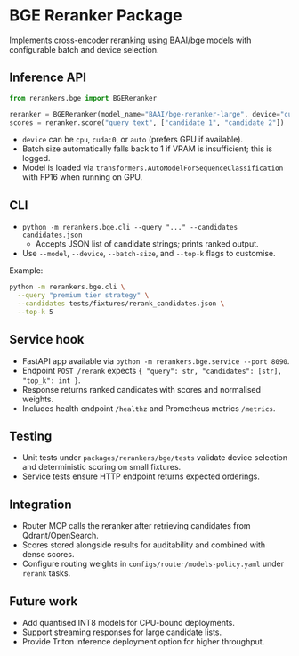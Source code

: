 # BGE Reranker Package

Implements cross-encoder reranking using BAAI/bge models with configurable batch
and device selection.

## Inference API

```python
from rerankers.bge import BGEReranker

reranker = BGEReranker(model_name="BAAI/bge-reranker-large", device="cuda:0", batch_size=16)
scores = reranker.score("query text", ["candidate 1", "candidate 2"])
```

- `device` can be `cpu`, `cuda:0`, or `auto` (prefers GPU if available).
- Batch size automatically falls back to 1 if VRAM is insufficient; this is logged.
- Model is loaded via `transformers.AutoModelForSequenceClassification` with FP16
  when running on GPU.

## CLI

- `python -m rerankers.bge.cli --query "..." --candidates candidates.json`
  - Accepts JSON list of candidate strings; prints ranked output.
- Use `--model`, `--device`, `--batch-size`, and `--top-k` flags to customise.

Example:

```bash
python -m rerankers.bge.cli \
  --query "premium tier strategy" \
  --candidates tests/fixtures/rerank_candidates.json \
  --top-k 5
```

## Service hook

- FastAPI app available via `python -m rerankers.bge.service --port 8090`.
- Endpoint `POST /rerank` expects `{ "query": str, "candidates": [str], "top_k": int }`.
- Response returns ranked candidates with scores and normalised weights.
- Includes health endpoint `/healthz` and Prometheus metrics `/metrics`.

## Testing

- Unit tests under `packages/rerankers/bge/tests` validate device selection and
  deterministic scoring on small fixtures.
- Service tests ensure HTTP endpoint returns expected orderings.

## Integration

- Router MCP calls the reranker after retrieving candidates from Qdrant/OpenSearch.
- Scores stored alongside results for auditability and combined with dense scores.
- Configure routing weights in `configs/router/models-policy.yaml` under `rerank`
  tasks.

## Future work

- Add quantised INT8 models for CPU-bound deployments.
- Support streaming responses for large candidate lists.
- Provide Triton inference deployment option for higher throughput.
